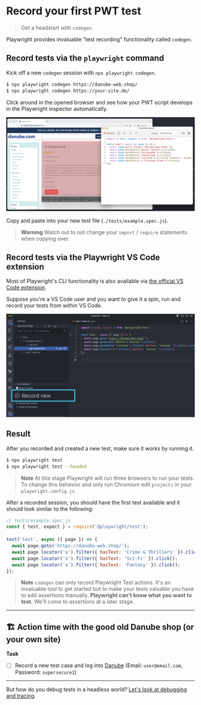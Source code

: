 # Record your first PWT test
> Get a headstart with `codegen`.

Playwright provides invaluable "test recording" functionality called `codegen`.
## Record tests via the `playwright` command

Kick off a new `codegen` session with `npx playwright codegen`.

```bash
$ npx playwright codegen https://danube-web.shop/
$ npx playwright codegen https://your-site.de/
```

Click around in the opened browser and see how your PWT script develops in the Playwright inspector automatically.

![Record tests via codegen](../../assets/01-02-recording-with-codegen.png)

Copy and paste into your new test file (`./tests/example.spec.js`).

> **Warning** Watch out to not change your `import` / `require` statements when copying over.
## Record tests via the Playwright VS Code extension

Most of Playwright's CLI functionality is also available via [the official VS Code extension](https://marketplace.visualstudio.com/items?itemName=ms-playwright.playwright).

Suppose you're a VS Code user and you want to give it a spin, run and record your tests from within VS Code.

![Record tests in VS Code](../../assets/01-02-recording-vs-code.png)

## Result

After you recorded and created a new test, make sure it works by running it.

```bash
$ npx playwright test
$ npx playwright test --headed
```

> **Note** At this stage Playwright will run three browsers to run your tests. To change this behavior and only run Chromium edit `projects` in your `playwright.config.js`.

After a recorded session, you should have the first test available and it should look similar to the following:

```javascript
// tests/example.spec.js
const { test, expect } = require('@playwright/test');

test('test', async ({ page }) => {
  await page.goto('https://danube-web.shop/');
  await page.locator('a').filter({ hasText: 'Crime & Thrillers' }).click();
  await page.locator('a').filter({ hasText: 'Sci-Fi' }).click();
  await page.locator('a').filter({ hasText: 'Fantasy' }).click();
});
```

> **Note**
> `codegen` can only record Playwright Test actions. It's an invaluable tool to get started but to make your tests valuable you have to add assertions manually. **Playwright can't know what you want to test.** We'll come to assertions at a later stage.

-----

## 🏗️ Action time with the good old Danube shop (or your own site)

**Task**

- [ ] Record a new test case and log into [Danube](https://danube-web.shop/) (Email: `user@email.com`, Password: `supersecure1`)

-----

But how do you debug tests in a headless world? [Let's look at debugging and tracing](./03-debugging-and-traces.md).
